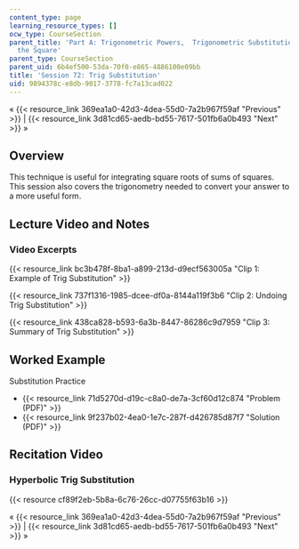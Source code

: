 ```yaml
---
content_type: page
learning_resource_types: []
ocw_type: CourseSection
parent_title: 'Part A: Trigonometric Powers,  Trigonometric Substitution and Completing
  the Square'
parent_type: CourseSection
parent_uid: 6b4ef500-53da-70f0-e865-4886100e09bb
title: 'Session 72: Trig Substitution'
uid: 9894378c-e8db-9017-3778-fc7a13cad022
---
```


« {{< resource_link 369ea1a0-42d3-4dea-55d0-7a2b967f59af "Previous" >}} | {{< resource_link 3d81cd65-aedb-bd55-7617-501fb6a0b493 "Next" >}} »

Overview
--------

This technique is useful for integrating square roots of sums of squares. This session also covers the trigonometry needed to convert your answer to a more useful form.

Lecture Video and Notes
-----------------------

### Video Excerpts

{{< resource_link bc3b478f-8ba1-a899-213d-d9ecf563005a "Clip 1: Example of Trig Substitution" >}}

{{< resource_link 737f1316-1985-dcee-df0a-8144a119f3b6 "Clip 2: Undoing Trig Substitution" >}}

{{< resource_link 438ca828-b593-6a3b-8447-86286c9d7959 "Clip 3: Summary of Trig Substitution" >}}

Worked Example
--------------

Substitution Practice

*   {{< resource_link 71d5270d-d19c-c8a0-de7a-3cf60d12c874 "Problem (PDF)" >}}
*   {{< resource_link 9f237b02-4ea0-1e7c-287f-d426785d87f7 "Solution (PDF)" >}}

Recitation Video
----------------

### Hyperbolic Trig Substitution

{{< resource cf89f2eb-5b8a-6c76-26cc-d07755f63b16 >}}

« {{< resource_link 369ea1a0-42d3-4dea-55d0-7a2b967f59af "Previous" >}} | {{< resource_link 3d81cd65-aedb-bd55-7617-501fb6a0b493 "Next" >}} »